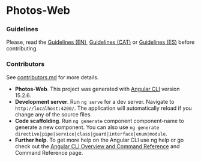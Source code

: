 ﻿# Photos-Web

### Guidelines

Please, read the [Guidelines (EN)](GUIDELINES_EN.md), [Guidelines (CAT)](GUIDELINES_CAT.md) or [Guidelines (ES)](GUIDELINES_ES.md) before contributing.

### Contributors

See [contributors.md](contributors.md) for more details.

* **Photos-Web**. This project was generated with [Angular CLI](https://github.com/angular/angular-cli) version 15.2.6.
* **Development server**. Run `ng serve` for a dev server. Navigate to `http://localhost:4200/`. The application will automatically reload if you change any of the source
files.
* **Code scaffolding**. Run `ng generate` component component-name to generate a new component. You can also use `ng generate directive|pipe|service|class|guard|interface|enum|module`.
* **Further help**. To get more help on the Angular CLI use ng help or go check out the [Angular CLI Overview and Command Reference](https://angular.io/cli) and Command Reference page.
